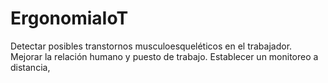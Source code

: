 # ErgonomiaIoT
Detectar posibles transtornos musculoesqueléticos en el trabajador.     Mejorar la relación humano y puesto de trabajo. Establecer un monitoreo a distancia,
